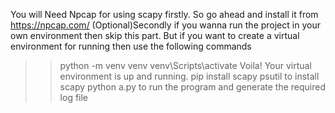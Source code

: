 You will Need Npcap for using scapy firstly. So go ahead and install it from https://npcap.com/
(Optional)Secondly if you wanna run the project in your own environment then skip this part. But if you want to create a virtual environment for running then use the following commands
>>python -m venv venv
>>venv\Scripts\activate
Voila! Your virtual environment is up and running.
>>pip install scapy psutil to install scapy
>>python a.py <interface> to run the program and generate the required log file

